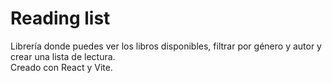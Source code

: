 # Reading list

Librería donde puedes ver los libros disponibles, filtrar por género y autor y 
crear una lista de lectura.  
Creado con React y Vite.  

